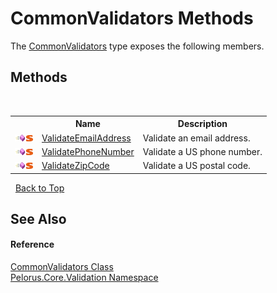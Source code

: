 # CommonValidators Methods
 

The <a href="34189D1B">CommonValidators</a> type exposes the following members.


## Methods
&nbsp;<table><tr><th></th><th>Name</th><th>Description</th></tr><tr><td>![Public method](media/pubmethod.gif "Public method")![Static member](media/static.gif "Static member")</td><td><a href="4C6C6D90">ValidateEmailAddress</a></td><td>
Validate an email address.</td></tr><tr><td>![Public method](media/pubmethod.gif "Public method")![Static member](media/static.gif "Static member")</td><td><a href="6B622EF1">ValidatePhoneNumber</a></td><td>
Validate a US phone number.</td></tr><tr><td>![Public method](media/pubmethod.gif "Public method")![Static member](media/static.gif "Static member")</td><td><a href="FFFF4C0A">ValidateZipCode</a></td><td>
Validate a US postal code.</td></tr></table>&nbsp;
<a href="#commonvalidators-methods">Back to Top</a>

## See Also


#### Reference
<a href="34189D1B">CommonValidators Class</a><br /><a href="14872C5C">Pelorus.Core.Validation Namespace</a><br />